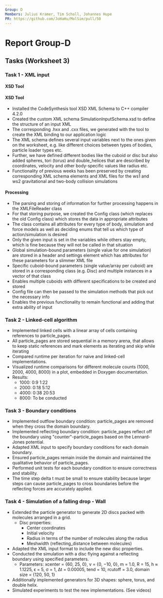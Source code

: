 ```yaml
---
Group: D
Members: Julius Kramer, Tim Scholl, Johannes Hupe
PR: https://github.com/JoHaHu/MolSim/pull/50
---
```


# Report Group-D

## Tasks (Worksheet 3)

### Task 1 - XML input

#### XSD Tool

#### XSD Tool
- Installed the CodeSynthesis tool XSD XML Schema to C++ compiler 4.2.0
- Created the custom XML schema SimulationInputSchema.xsd to define the structure of an input XML
- The corresponding .hxx and .cxx files, we generated with the tool to create the XML binding to our application logic
- The XML schema defines several input variables next to the ones given on the worksheet, e.g. like different choices between types of bodies, particle loader types etc.
- Further, we have defined different bodies like the cuboid or disc but also added spheres, tori (torus) and double_helices that are described by coordinates, velocity and other body-specific values like radius etc.
- Functionality of previous weeks has been preserved by creating corresponding XML schema elements and XML files for the ws1 and ws2 gravitational and two-body collision simulations

#### Processing
- The parsing and storing of information for further processing happens in the XMLFileReader class
- For that storing purpose, we created the Config class (which replaces the old Config class) which stores the data in appropriate attributes
- The class contains all attributes for every type of body, simulation and force models as well as deciding enums that tell us which type of action/simulation is desired
- Only the given input is set in the variables while others stay empty, which is fine because they will not be called in that situation
- Global simulation-bound parameters (single value for one simulation) are stored in a header and settings element which has attributes for these parameters for a slimmer XML file
- Specific cuboid-bound parameters (single value/array per cuboid) are stored in a corresponding class (e.g. Disc) and multiple instances in a vector of that class
- Enables multiple cuboids with different specifications to be created and stored
- Config file can then be passed to the simulation methods that pick out the necessary info
- Enables the previous functionality to remain functional and adding that extra ability of input

### Task 2 - Linked-cell algorithm

- Implemented linked cells with a linear array of cells containing references to particle_pages.
- All particle_pages are stored sequential in a memory arena, that allows to keep static references and mark elements as
  iterating and skip while iterating
- Compared runtime per iteration for naive and linked-cell implementations.
- Visualized runtime comparisons for different molecule counts (1000, 2000, 4000, 8000) in a plot, embedded in Doxygen
  documentation.
- Results:
    - 1000: 0:9 1:22
    - 2000: 0:18 5:12
    - 4000: 0:38 20:53
    - 8000: To be conducted

### Task 3 - Boundary conditions

- Implemented outflow boundary condition: particle_pages are removed when they cross the domain boundary.
- Implemented reflecting boundary condition: particle_pages reflect off the boundary using "counter"-particle_pages based on the
  Lennard-Jones potential.
- Adapted XML input to specify boundary conditions for each domain boundary.
- Ensured particle_pages remain inside the domain and maintained the qualitative behavior of particle_pages.
- Performed unit tests for each boundary condition to ensure correctness and stability.
- The time step delta t must be small to ensure stability because larger steps can cause particle_pages to cross boundaries
  before the reflecting forces are accurately applied.

### Task 4 - Simulation of a falling drop - Wall

- Extended the particle generator to generate 2D discs packed with molecules arranged in a grid.
    - Disc properties:
        - Center coordinates
        - Initial velocity
        - Radius in terms of the number of molecules along the radius
        - Meshwidth (reflecting_distance between molecules)
- Adapted the XML input format to include the new disc properties.
- Conducted the simulation with a disc flying against a reflecting boundary using specified parameters.
    - Parameters: xcenter = {60, 25, 0}, v = {0, −10, 0}, m = 1.0, R = 15, h ≈ 1.1225, ϵ = 5, σ = 1, ∆t = 0.00005,
      tend = 10, rcutoff = 3.0, domain size = {120, 50, 1}
- Additionally implemented generators for 3D shapes: sphere, torus, and double helix.
- Simulated experiments to test the new implementations. (See videos)


